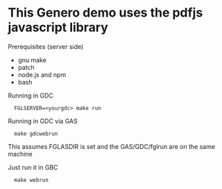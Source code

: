 # This Genero demo uses the pdfjs javascript library

Prerequisites (server side)
  * gnu make 
  * patch
  * node.js and npm
  * bash

Running in GDC
```
  FGLSERVER=<yourgdc> make run
```

Running in GDC via GAS
```
  make gdcwebrun
```
This assumes FGLASDIR is set and the GAS/GDC/fglrun are on the same machine

Just run it in GBC
```
  make webrun
```
